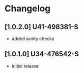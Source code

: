 # Changelog

## [1.0.2.0] U41-498381-S
- added sanity checks

## [1.0.1.0] U34-476542-S
- initial release
